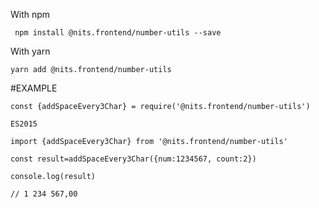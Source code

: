 With npm

```shell
 npm install @nits.frontend/number-utils --save

```

With yarn

```shell
yarn add @nits.frontend/number-utils

```

#EXAMPLE

```
const {addSpaceEvery3Char} = require('@nits.frontend/number-utils')

ES2015

import {addSpaceEvery3Char} from '@nits.frontend/number-utils'

const result=addSpaceEvery3Char({num:1234567, count:2})

console.log(result)

// 1 234 567,00

```

